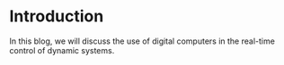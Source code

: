 # Introduction

In this blog, we will discuss the use of digital computers in the real-time control of dynamic systems.
